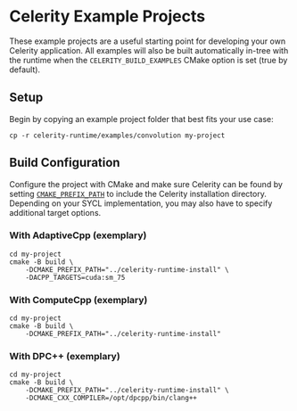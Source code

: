 # Celerity Example Projects

These example projects are a useful starting point for developing your own Celerity
application. All examples will also be built automatically in-tree with the runtime
when the `CELERITY_BUILD_EXAMPLES` CMake option is set (true by default).

## Setup

Begin by copying an example project folder that best fits your use case:
```shell
cp -r celerity-runtime/examples/convolution my-project
```

## Build Configuration

Configure the project with CMake and make sure Celerity can be found by setting
[`CMAKE_PREFIX_PATH`](https://cmake.org/cmake/help/latest/variable/CMAKE_PREFIX_PATH.html)
to include the Celerity installation directory. Depending on your SYCL implementation,
you may also have to specify additional target options.

### With AdaptiveCpp (exemplary)

```shell
cd my-project
cmake -B build \
    -DCMAKE_PREFIX_PATH="../celerity-runtime-install" \
    -DACPP_TARGETS=cuda:sm_75
```

### With ComputeCpp (exemplary)

```shell
cd my-project
cmake -B build \
    -DCMAKE_PREFIX_PATH="../celerity-runtime-install"
```

### With DPC++ (exemplary)

```shell
cd my-project
cmake -B build \
    -DCMAKE_PREFIX_PATH="../celerity-runtime-install" \
    -DCMAKE_CXX_COMPILER=/opt/dpcpp/bin/clang++
```
